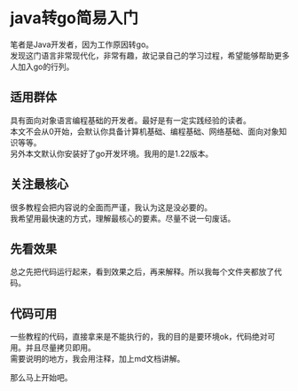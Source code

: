 # java转go简易入门

笔者是Java开发者，因为工作原因转go。  
发现这门语言非常现代化，非常有趣，故记录自己的学习过程，希望能够帮助更多人加入go的行列。

## 适用群体

具有面向对象语言编程基础的开发者。最好是有一定实践经验的读者。  
本文不会从0开始，会默认你具备计算机基础、编程基础、网络基础、面向对象知识等等。  
另外本文默认你安装好了go开发环境。我用的是1.22版本。  

## 关注最核心

很多教程会把内容说的全面而严谨，我认为这是没必要的。  
我希望用最快速的方式，理解最核心的要素。尽量不说一句废话。

## 先看效果

总之先把代码运行起来，看到效果之后，再来解释。所以我每个文件夹都放了代码。

## 代码可用

一些教程的代码，直接拿来是不能执行的，我的目的是要环境ok，代码绝对可用。并且尽量拷贝即用。  
需要说明的地方，我会用注释，加上md文档讲解。

那么马上开始吧。
